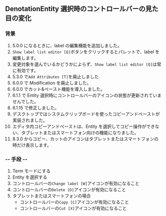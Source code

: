 ## DenotationEntity 選択時のコントロールバーの見た目の変化

### 背景

1.  5.0.0 になるときに、label の編集機能を追加しました。
2.  `Show label list editor [Q]`ボタンをクリックするとパレットで、label を編集します。
3.  変更対象を選んでいるかどうかによらず、`Show label list editor [Q]`は常に有効です。
4.  5.3.0 で`Add Attributes [T]`を廃止しました
5.  6.0.0 で Modification を廃止しました。
6.  6.0.0 でカット&ペースト機能を導入しました。
7.  6.1.1 で Entity 選択時にコントロールバーのアイコンの状態が更新されていませんでした。
8.  6.1.15 で修正しました。
9.  デスクトップではシステムクリップボードを使ったコピーアンドペーストが実装されました。
10. エディタ内コピーアンドペーストは、Entity を選択してコピー操作ができない、タブレットまたはスマートフォン向けの機能になりました。
11. 8.3.0 からコピー、カットのアイコンはタブレットまたはスマートフォンの時だけ表示します。

### -- 手段 --

1.  Term モードにする
2.  Entity を選択する
3.  コントロールバーの`Change label [W]`アイコンが有効になること
4.  コントロールバーの`Delete [D]`アイコンが有効になること
5.  タブレットまたはスマートフォンの場合
    - コントロールバーの`Copy [C]`アイコンが有効になること
    - コントロールバーの`Cut [X]`アイコンが有効になること
